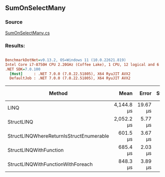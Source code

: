 ﻿## SumOnSelectMany

### Source
[SumOnSelectMany.cs](../../src/StructLinq.Benchmark/SumOnSelectMany.cs)

### Results:
``` ini

BenchmarkDotNet=v0.13.2, OS=Windows 11 (10.0.22621.819)
Intel Core i7-8750H CPU 2.20GHz (Coffee Lake), 1 CPU, 12 logical and 6 physical cores
.NET SDK=7.0.100
  [Host]     : .NET 7.0.0 (7.0.22.51805), X64 RyuJIT AVX2
  DefaultJob : .NET 7.0.0 (7.0.22.51805), X64 RyuJIT AVX2


```
|                                  Method |       Mean |    Error |   StdDev | Ratio |   Gen0 | Allocated | Alloc Ratio |
|---------------------------------------- |-----------:|---------:|---------:|------:|-------:|----------:|------------:|
|                                    LINQ | 4,144.8 μs | 19.67 μs | 18.40 μs |  1.00 |      - |   32068 B |       1.000 |
|                              StructLINQ | 2,052.2 μs |  5.77 μs |  5.11 μs |  0.50 | 3.9063 |   32034 B |       0.999 |
| StructLINQWhereReturnIsStructEnumerable |   601.5 μs |  3.67 μs |  3.43 μs |  0.15 |      - |      32 B |       0.001 |
|                  StructLINQWithFunction |   685.4 μs |  2.03 μs |  1.70 μs |  0.17 |      - |         - |       0.000 |
|       StructLINQWithFunctionWithForeach |   848.3 μs |  3.89 μs |  3.44 μs |  0.20 |      - |         - |       0.000 |
